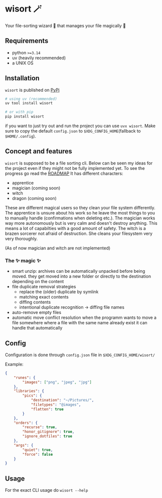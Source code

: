 # wisort :magic_wand:
Your file-sorting wizard :mage: that manages your file magically :crystal_ball:

## Requirements
- python `>=3.14`
- uv (heavily recommended)
- a UNIX OS

## Installation
`wisort` is published on [PyPi](https://pypi.org/project/wisort/)
```bash
# using uv (recommended)
uv tool install wisort

# or with pip
pip install wisort
```
if you want to just try out and run the project you can use `uvx wisort`.
Make sure to copy the default `config.json` to `$XDG_CONFIG_HOME`(fallback to `$HOME/.config`).

## Concept and features
`wisort` is supposed to be a file sorting cli. Below can be seen my ideas for the project even if they might not be fully implemented yet. To see the progress go read the [ROADMAP](./ROADMAP.md)
It has different characters:
- apprentice
- magician (coming soon)
- witch
- dragon (coming soon)

These are different magical users so they clean your file system differently.
The apprentice is unsure about his work so he leave the most things to you to manually handle (confirmations when deleting etc.).
The magician works way more autonomously but is very calm and doesn't destroy anything. This means a lot of capabilties with a good amount of safety.
The witch is a brazen sorcerer not afraid of destruction. She cleans your filesystem very very thoroughly.

(As of now magician and witch are not implemented)

### The :sparkles: magic :sparkles:
* smart unzip:
archives can be automatically unpacked before being moved.
they get moved into a new folder or directly to the destination depending on the content 
* file duplicate removal strategies
    - replace the (older) duplicate by symlink
    - matching exact contents
    - diffing contents
    - intentional duplicate recognition -> diffing file names
* auto-remove empty files
* automatic move conflict resolution
when the programm wants to move a file somewhere where a file with the same name already exist it can handle that automatically

## Config
Configuration is done through `config.json` file in `$XDG_CONFIG_HOME/wisort/`

Example:
```json
{
	"runes": {
		"images": ["png", "jpeg", "jpg"]
	},
	"libraries": {
		"pics": {
			"destination": "~/Pictures/",
			"filetypes": "@images",
			"flatten": true
		}
	},
	"orders": {
		"recurse": true,
		"honor_gitignore": true,
		"ignore_dotfiles": true
	},
	"args": {
		"quiet": true,
		"force": false
	}
}
```

## Usage
For the exact CLI usage do `wisort --help`
